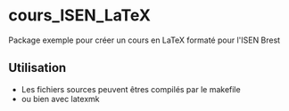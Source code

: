 # cours_ISEN_LaTeX

Package exemple pour créer un cours en LaTeX formaté pour l'ISEN Brest

## Utilisation
 * Les fichiers sources peuvent êtres compilés par le makefile
 * ou bien avec latexmk
